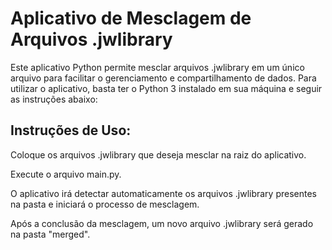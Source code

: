 
# Aplicativo de Mesclagem de Arquivos .jwlibrary
Este aplicativo Python permite mesclar arquivos .jwlibrary em um único arquivo para facilitar o gerenciamento e compartilhamento de dados. Para utilizar o aplicativo, basta ter o Python 3 instalado em sua máquina e seguir as instruções abaixo:

## Instruções de Uso:
Coloque os arquivos .jwlibrary que deseja mesclar na raiz do aplicativo.

Execute o arquivo main.py.

O aplicativo irá detectar automaticamente os arquivos .jwlibrary presentes na pasta e iniciará o processo de mesclagem.

Após a conclusão da mesclagem, um novo arquivo .jwlibrary será gerado na pasta "merged".

